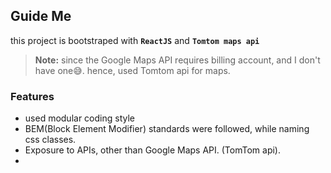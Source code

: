 ## Guide Me

this project is bootstraped with **`ReactJS`** and   **`Tomtom maps api`**

> **Note:** since the Google Maps API requires billing account, and I don't have one😅. hence, used Tomtom api for maps.


### Features
- used modular coding style
- BEM(Block Element Modifier) standards were followed, while naming css classes.
- Exposure to APIs, other than Google Maps API. (TomTom api).
- 

